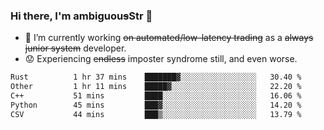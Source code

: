 ### Hi there, I'm ambiguou~~s~~Str 👋

<!--
**ambiguoustexture/ambiguoustexture** is a ✨ _special_ ✨ repository because its `README.md` (this file) appears on your GitHub profile.

Here are some ideas to get you started:
-->
- 🔭 I’m currently working ~~on automated/low-latency trading~~ as a ~~always junior system~~ developer.
- :worried: Experiencing ~~endless~~ imposter syndrome still, and even worse.

<!--START_SECTION:waka-->

```txt
Rust          1 hr 37 mins    ███████▓░░░░░░░░░░░░░░░░░   30.40 %
Other         1 hr 11 mins    █████▓░░░░░░░░░░░░░░░░░░░   22.20 %
C++           51 mins         ████░░░░░░░░░░░░░░░░░░░░░   16.06 %
Python        45 mins         ███▓░░░░░░░░░░░░░░░░░░░░░   14.20 %
CSV           44 mins         ███▒░░░░░░░░░░░░░░░░░░░░░   13.79 %
```

<!--END_SECTION:waka-->
